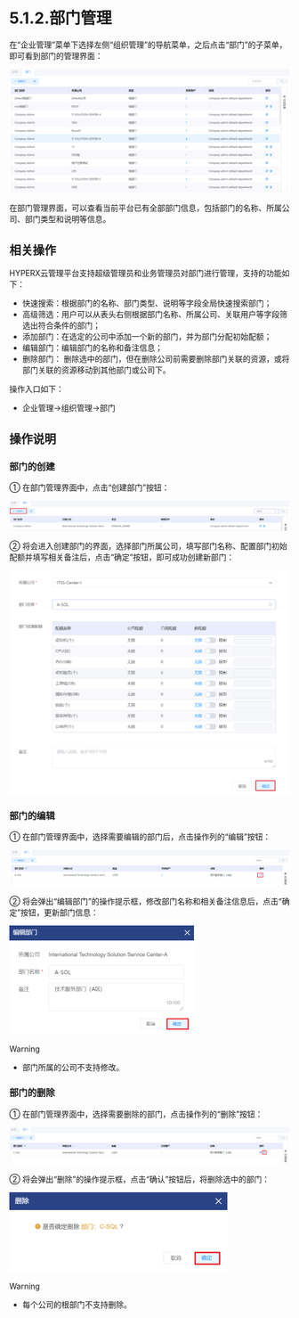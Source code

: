 # 5.1.2.部门管理

在“企业管理”菜单下选择左侧“组织管理”的导航菜单，之后点击“部门”的子菜单，即可看到部门的管理界面：

![image-20210126123907087](department_management.assets/image-20210126123907087.png)

在部门管理界面，可以查看当前平台已有全部部门信息，包括部门的名称、所属公司、部门类型和说明等信息。

## 相关操作

HYPERX云管理平台支持超级管理员和业务管理员对部门进行管理，支持的功能如下：

- 快速搜索：根据部门的名称、部门类型、说明等字段全局快速搜索部门；
- 高级筛选：用户可以从表头右侧根据部门名称、所属公司、关联用户等字段筛选出符合条件的部门；
- 添加部门：在选定的公司中添加一个新的部门，并为部门分配初始配额；
- 编辑部门：编辑部门的名称和备注信息；
- 删除部门： 删除选中的部门，但在删除公司前需要删除部门关联的资源，或将部门关联的资源移动到其他部门或公司下。


操作入口如下：

- 企业管理→组织管理→部门


## 操作说明

### 部门的创建

① 在部门管理界面中，点击“创建部门”按钮：

![image-20201222111502361](department_management.assets/image-20201222111502361.png)

② 将会进入创建部门的界面，选择部门所属公司，填写部门名称、配置部门初始配额并填写相关备注后，点击“确定”按钮，即可成功创建新部门：

![image-20210126124058917](department_management.assets/image-20210126124058917.png)

### 部门的编辑

① 在部门管理界面中，选择需要编辑的部门后，点击操作列的“编辑”按钮：

![image-20201222113103088](department_management.assets/image-20201222113103088.png)

② 将会弹出“编辑部门”的操作提示框，修改部门名称和相关备注信息后，点击“确定”按钮，更新部门信息：

<img src="department_management.assets/image-20201222113129084.png" alt="image-20201222113129084" style="zoom:50%;" />

> [!WARNING]
>
> - 部门所属的公司不支持修改。
>

### 部门的删除

① 在部门管理界面中，选择需要删除的部门，点击操作列的“删除”按钮：

![image-20201222113217753](department_management.assets/image-20201222113217753.png)

② 将会弹出“删除”的操作提示框，点击“确认”按钮后，将删除选中的部门：

<img src="department_management.assets/image-20210127181747805.png" alt="image-20210127181747805" style="zoom:50%;" />

> [!WARNING]
>
> - 每个公司的根部门不支持删除。